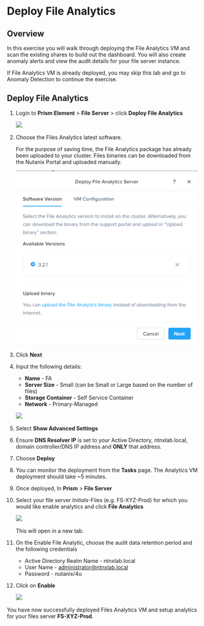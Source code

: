 # Deploy File Analytics

## Overview

In this exercise you will walk through deploying the File Analytics VM
and scan the existing shares to build out the dashboard. You will also
create anomaly alerts and view the audit details for your file server
instance.

If File Analytics VM is already deployed, you may skip this lab and go to Anomaly Detection to continue the exercise.

## Deploy File Analytics

1.  Login to **Prism Element** \> **File Server** \> click **Deploy File Analytics**

    ![](images/31.png)

2.  Choose the Files Analytics latest software.

    For the purpose of saving time, the File Analytics package has already been uploaded to your cluster. Files binaries can be downloaded from the Nutanix Portal and uploaded manually.

    ![](images/31-1.png)

3.  Click **Next**

4.  Input the following details:

    -   **Name** - FA
    -   **Server Size** - Small (can be Small or Large based on the
        number of files)
    -   **Storage Container** - Self Service Container
    -   **Network** - Primary-Managed

    ![](images/31-2.png)

5.  Select **Show Advanced Settings**

6.  Ensure **DNS Resolver IP** is set to your Active Directory,
    ntnxlab.local, domain controller/DNS IP address and **ONLY** that
    address.

7.  Choose **Deploy**

8.  You can monitor the deployment from the **Tasks** page. The
    Analytics VM deployment should take \~5 minutes.

9.  Once deployed, In **Prism** \> **File Server**

10. Select your file server *Initials*-Files (e.g. FS-XYZ-Prod) for which
    you would like enable analytics and click **File Analytics**

    ![](images/33.png)

    This will open in a new tab.

11. On the Enable File Analytic, choose the audit data retention period
    and the following credentials

    -   Active Directory Realm Name - ntnxlab.local
    -   User Name - <administrator@ntnxlab.local>
    -   Password - nutanix/4u

12. Click on **Enable**

    ![](images/34.png)

You have now successfully deployed Files Analytics VM and setup
analytics for your files server **FS-XYZ-Prod**.
